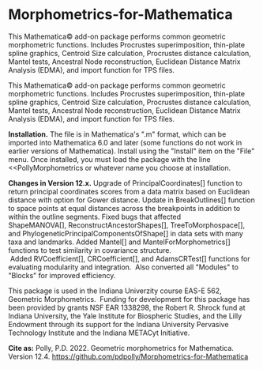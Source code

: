 # Morphometrics-for-Mathematica
This Mathematica© add-on package performs common geometric morphometric functions. Includes Procrustes superimposition, thin-plate spline graphics, Centroid Size calculation, Procrustes distance calculation, Mantel tests, Ancestral Node reconstruction, Euclidean Distance Matrix Analysis (EDMA), and import function for TPS files.

This Mathematica© add-on package performs common geometric morphometric functions. Includes Procrustes superimposition, thin-plate spline graphics, Centroid Size calculation, Procrustes distance calculation, Mantel tests, Ancestral Node reconstruction, Euclidean Distance Matrix Analysis (EDMA), and import function for TPS files.

<b>Installation.</b> The file is in Mathematica's ".m" format, which can be imported into Mathematica 6.0 and later (some functions do not work in earlier versions of Mathematica). Install using the "Install" item on the "File" menu. Once installed, you must load the package with the line <<PollyMorphometrics or whatever name you choose at installation. 

<b>Changes in Version 12.x.</b> Upgrade of PrincipalCoordinates[] function to return principal coordinates scores from a data matrix based on Euclidean distance with option for Gower distance. Update in BreakOutlines[] function to space points at equal distances across the breakpoints in addition to within the outline segments. Fixed bugs that affected ShapeMANOVA[], ReconstructAncestorShapes[], TreeToMorphospace[], and PhylogeneticPrincipalComponentsOfShape[] in data sets with many taxa and landmarks. Added Mantel[] and MantelForMorphometrics[] functions to test similarity in covariance structure.  Added RVCoefficient[], CRCoefficient[], and AdamsCRTest[] functions for evaluating modularity and integration.  Also converted all "Modules" to "Blocks" for improved efficiency. 

This package is used in the Indiana Univerzity course EAS-E 562, Geometric Morphometrics.  Funding for development for this package has been provided by grants NSF EAR 1338298, the Robert R. Shrock fund at Indiana University, the Yale Institute for Biospheric Studies, and the Lilly Endowment through its support for the Indiana University Pervasive Technology Institute and the Indiana METACyt Initiative. 


<b>Cite as:</b> Polly, P.D. 2022. Geometric morphometrics for Mathematica. Version 12.4. https://github.com/pdpolly/Morphometrics-for-Mathematica
